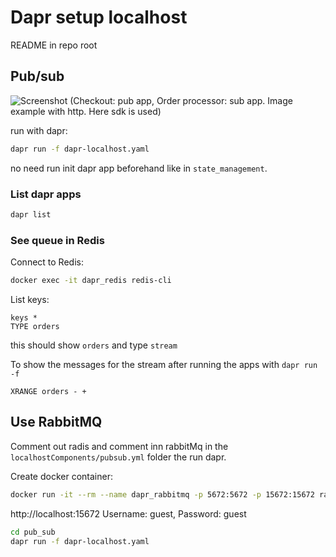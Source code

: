 # Dapr setup localhost

README in repo root

## Pub/sub

![Screenshot](https://docs.dapr.io/images/pubsub-quickstart/pubsub-diagram.png)
(Checkout: pub app, Order processor: sub app. Image example with http. Here sdk is used)

run with dapr:

```sh
dapr run -f dapr-localhost.yaml
```

no need run init dapr app beforehand like in `state_management`.

### List dapr apps

```sh
dapr list
```

### See queue in Redis

Connect to Redis:

```sh
docker exec -it dapr_redis redis-cli
```

List keys:

```redis
keys *
TYPE orders
```

this should show `orders` and type `stream`

To show the messages for the stream after running the apps with `dapr run -f`

```redis
XRANGE orders - +
```

## Use RabbitMQ

Comment out radis and comment inn rabbitMq in the `localhostComponents/pubsub.yml` folder the run dapr.

Create docker container:

```sh
docker run -it --rm --name dapr_rabbitmq -p 5672:5672 -p 15672:15672 rabbitmq:3.12-management 
```

http://localhost:15672
Username: guest, Password: guest

```sh
cd pub_sub
dapr run -f dapr-localhost.yaml
```
